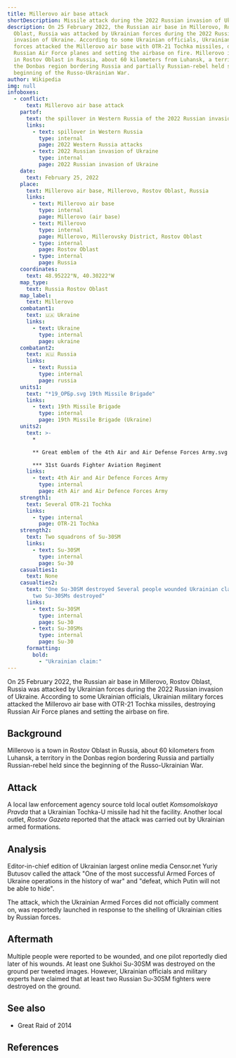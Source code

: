 ```yaml
---
title: Millerovo air base attack
shortDescription: Missile attack during the 2022 Russian invasion of Ukraine
description: On 25 February 2022, the Russian air base in Millerovo, Rostov
  Oblast, Russia was attacked by Ukrainian forces during the 2022 Russian
  invasion of Ukraine. According to some Ukrainian officials, Ukrainian military
  forces attacked the Millerovo air base with OTR-21 Tochka missiles, destroying
  Russian Air Force planes and setting the airbase on fire. Millerovo is a town
  in Rostov Oblast in Russia, about 60 kilometers from Luhansk, a territory in
  the Donbas region bordering Russia and partially Russian-rebel held since the
  beginning of the Russo-Ukrainian War.
author: Wikipedia
img: null
infoboxes:
  - conflict:
      text: Millerovo air base attack
    partof:
      text: the spillover in Western Russia of the 2022 Russian invasion of Ukraine
      links:
        - text: spillover in Western Russia
          type: internal
          page: 2022 Western Russia attacks
        - text: 2022 Russian invasion of Ukraine
          type: internal
          page: 2022 Russian invasion of Ukraine
    date:
      text: February 25, 2022
    place:
      text: Millerovo air base, Millerovo, Rostov Oblast, Russia
      links:
        - text: Millerovo air base
          type: internal
          page: Millerovo (air base)
        - text: Millerovo
          type: internal
          page: Millerovo, Millerovsky District, Rostov Oblast
        - type: internal
          page: Rostov Oblast
        - type: internal
          page: Russia
    coordinates:
      text: 48.95222°N, 40.30222°W
    map_type:
      text: Russia Rostov Oblast
    map_label:
      text: Millerovo
    combatant1:
      text: 🇺🇦 Ukraine
      links:
        - text: Ukraine
          type: internal
          page: ukraine
    combatant2:
      text: 🇷🇺 Russia
      links:
        - text: Russia
          type: internal
          page: russia
    units1:
      text: "*19_ОРБр.svg 19th Missile Brigade"
      links:
        - text: 19th Missile Brigade
          type: internal
          page: 19th Missile Brigade (Ukraine)
    units2:
      text: >-
        *

        ** Great emblem of the 4th Air and Air Defense Forces Army.svg 4th Air and Air Defence Forces Army

        *** 31st Guards Fighter Aviation Regiment
      links:
        - text: 4th Air and Air Defence Forces Army
          type: internal
          page: 4th Air and Air Defence Forces Army
    strength1:
      text: Several OTR-21 Tochka
      links:
        - type: internal
          page: OTR-21 Tochka
    strength2:
      text: Two squadrons of Su-30SM
      links:
        - text: Su-30SM
          type: internal
          page: Su-30
    casualties1:
      text: None
    casualties2:
      text: "One Su-30SM destroyed Several people wounded Ukrainian claim: At least
        two Su-30SMs destroyed"
      links:
        - text: Su-30SM
          type: internal
          page: Su-30
        - text: Su-30SMs
          type: internal
          page: Su-30
      formatting:
        bold:
          - "Ukrainian claim:"
---
```


On 25 February 2022, the Russian air base in Millerovo, Rostov Oblast, Russia was attacked by Ukrainian forces during the 2022 Russian invasion of Ukraine. According to some Ukrainian officials, Ukrainian military forces attacked the Millerovo air base with OTR-21 Tochka missiles, destroying Russian Air Force planes and setting the airbase on fire.

## Background
Millerovo is a town in Rostov Oblast in Russia, about 60 kilometers from Luhansk, a territory in the Donbas region bordering Russia and partially Russian-rebel held since the beginning of the Russo-Ukrainian War.

## Attack
A local law enforcement agency source told local outlet *Komsomolskaya Pravda* that a Ukrainian Tochka-U missile had hit the facility. Another local outlet, *Rostov Gazeta* reported that the attack was carried out by Ukrainian armed formations.

## Analysis
Editor-in-chief edition of Ukrainian largest online media Censor.net Yuriy Butusov called the attack "One of the most successful Armed Forces of Ukraine operations in the history of war" and "defeat, which Putin will not be able to hide".

The attack, which the Ukrainian Armed Forces did not officially comment on, was reportedly launched in response to the shelling of Ukrainian cities by Russian forces.

## Aftermath
Multiple people were reported to be wounded, and one pilot reportedly died later of his wounds. At least one Sukhoi Su-30SM was destroyed on the ground per tweeted images. However, Ukrainian officials and military experts have claimed that at least two Russian Su-30SM fighters were destroyed on the ground.

## See also
 * Great Raid of 2014


## References
